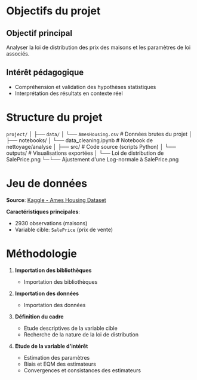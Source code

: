 # Objectifs du projet
## Objectif principal
Analyser la loi de distribution des prix des maisons et les paramètres de loi associés.

## Intérêt pédagogique
- Compréhension et validation des hypothèses statistiques
- Interprétation des résultats en contexte réel


# Structure du projet
`project/`
│
├── `data/`
│ └── `AmesHousing.csv` # Données brutes du projet
│
├── notebooks/
│ └── data_cleaning.ipynb # Notebook de nettoyage/analyse
│
├── src/ # Code source (scripts Python)
│
└── outputs/ # Visualisations exportées
│ └── Loi de distribution de SalePrice.png
└─└── Ajustement d'une Log-normale à SalePrice.png


# Jeu de données

**Source**: [Kaggle - Ames Housing Dataset](https://www.kaggle.com/c/house-prices-advanced-regression-techniques/data)

**Caractéristiques principales**:
- 2930 observations (maisons)
- Variable cible: `SalePrice` (prix de vente)


# Méthodologie
1. **Importation des bibliothèques**
    - Importation des bibliothèques

2. **Importation des données**
    - Importation des données

3. **Définition du cadre**
   - Etude descriptives de la variable cible
   - Recherche de la nature de la loi de distribution

4. **Etude de la variable d'intérêt**
   - Estimation des paramètres
   - Biais et EQM des estimateurs
   - Convergences et consistances des estimateurs

